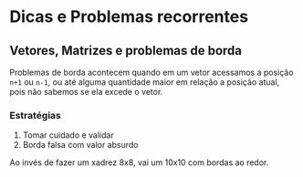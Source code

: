 # Dicas e Problemas recorrentes

## Vetores, Matrizes e problemas de borda

Problemas de borda acontecem quando em um vetor acessamos a posição `n+1` ou `n-1`, ou até alguma quantidade maior em relação a posição atual, pois não sabemos se ela excede o vetor.

### Estratégias

1. Tomar cuidado e validar
2. Borda falsa com valor absurdo

Ao invés de fazer um xadrez 8x8, vai um 10x10 com bordas ao redor.
